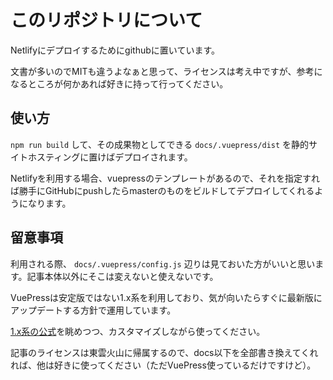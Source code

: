 # このリポジトリについて

Netlifyにデプロイするためにgithubに置いています。

文書が多いのでMITも違うよなぁと思って、ライセンスは考え中ですが、参考になるところが何かあれば好きに持って行ってください。

## 使い方

`npm run build` して、その成果物としてできる `docs/.vuepress/dist` を静的サイトホスティングに置けばデプロイされます。

Netlifyを利用する場合、vuepressのテンプレートがあるので、それを指定すれば勝手にGitHubにpushしたらmasterのものをビルドしてデプロイしてくれるようになります。

## 留意事項

利用される際、 `docs/.vuepress/config.js` 辺りは見ておいた方がいいと思います。記事本体以外にそこは変えないと使えないです。

VuePressは安定版ではない1.x系を利用しており、気が向いたらすぐに最新版にアップデートする方針で運用しています。

[1.x系の公式](https://v1.vuepress.vuejs.org/)を眺めつつ、カスタマイズしながら使ってください。

記事のライセンスは東雲火山に帰属するので、docs以下を全部書き換えてくれれば、他は好きに使ってください（ただVuePress使っているだけですけど）。
